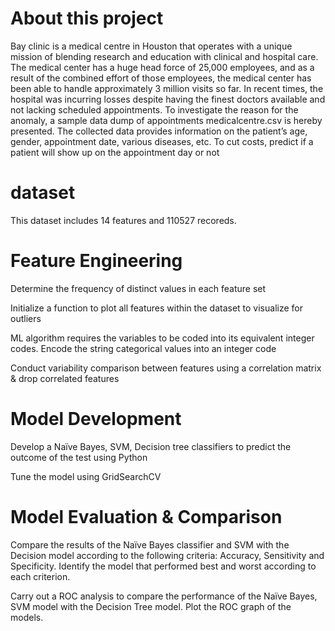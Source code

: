 # About this project
Bay clinic is a medical centre in Houston that operates with a unique mission of blending research and education with clinical and hospital care. 
The medical center has a huge head force of 25,000 employees, and as a result of the combined effort of those employees, the medical center has been able to handle approximately 3 million visits so far.
In recent times, the hospital was incurring losses despite having the finest doctors available and not lacking scheduled appointments. 
To investigate the reason for the anomaly, a sample data dump of appointments medicalcentre.csv is hereby presented. 
The collected data provides information on the patient’s age, gender, appointment date, various diseases, etc. 
To cut costs, predict if a patient will show up on the appointment day or not

# dataset
This dataset includes 14 features and 110527 recoreds. 

# Feature Engineering
Determine the frequency of distinct values in each feature set 

Initialize a function to plot all features within the dataset to visualize for outliers 

ML algorithm requires the variables to be coded into its equivalent integer codes. Encode the string
categorical values into an integer code 

Conduct variability comparison between features using a correlation matrix & drop correlated features

# Model Development
Develop a Naïve Bayes, SVM, Decision tree classifiers to predict the outcome of the test using Python 

Tune the model using GridSearchCV

# Model Evaluation & Comparison
Compare the results of the Naïve Bayes classifier and SVM with the Decision model according to the following criteria: Accuracy, Sensitivity and Specificity. Identify the model that performed best and worst according to each criterion. 

Carry out a ROC analysis to compare the performance of the Naïve Bayes, SVM model with the Decision Tree model. Plot the ROC graph of the models.

